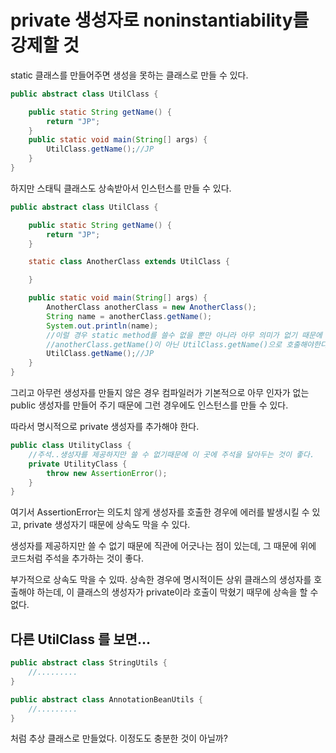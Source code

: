 # private 생성자로 noninstantiability를 강제할 것


static 클래스를 만들어주면 생성을 못하는 클래스로 만들 수 있다.
```java
public abstract class UtilClass {

    public static String getName() {
        return "JP";
    }
    public static void main(String[] args) {
        UtilClass.getName();//JP
    }
}
```
하지만 스태틱 클래스도 상속받아서 인스턴스를 만들 수 있다.
```java
public abstract class UtilClass {

    public static String getName() {
        return "JP";
    }

    static class AnotherClass extends UtilClass {

    }

    public static void main(String[] args) {
        AnotherClass anotherClass = new AnotherClass();
        String name = anotherClass.getName();
        System.out.println(name);
        //이럴 경우 static method를 쓸수 없을 뿐만 아니라 아무 의미가 없기 때문에 권하지 않는 방법이다.
        //anotherClass.getName()이 아닌 UtilClass.getName()으로 호출해야한다.
        UtilClass.getName();//JP
    }
}

```
그리고 아무런 생성자를 만들지 않은 경우 컴파일러가 기본적으로 아무 인자가 없는 public 생성자를 만들어 주기 때문에 그런 경우에도 인스턴스를 만들 수 있다.


따라서 명시적으로 private 생성자를 추가해야 한다.

```java
public class UtilityClass {
    //주석..생성자를 제공하지만 쓸 수 없기때문에 이 곳에 주석을 달아두는 것이 좋다.
    private UtilityClass {
        throw new AssertionError();
    }
}
```
여기서 AssertionError는 의도치 않게 생성자를 호출한 경우에 에러를 발생시킬 수 있고, private 생성자기 때문에 상속도 막을 수 있다.

생성자를 제공하지만 쓸 수 없기 때문에 직관에 어긋나는 점이 있는데, 그 때문에 위에 코드처럼 주석을 추가하는 것이 좋다.

부가적으로 상속도 막을 수 있따.
상속한 경우에 명시적이든 상위 클래스의 생성자를 호출해야 하는데, 이 클래스의 생성자가 private이라 호출이 막혔기 때무에 상속을 할 수 없다.


## 다른 UtilClass 를 보면...
```java
public abstract class StringUtils {
    //.........
}
```
```java
public abstract class AnnotationBeanUtils {
    //.........
}
```
처럼 추상 클래스로 만들었다. 이정도도 충분한 것이 아닐까?

